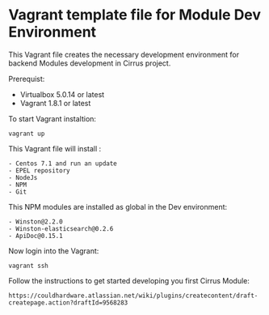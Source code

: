 # Vagrant template file for Module Dev Environment

This Vagrant file creates the necessary development environment for backend Modules development in Cirrus project.

Prerequist:
- Virtualbox 5.0.14 or latest
- Vagrant 1.8.1 or latest

To start Vagrant instaltion:
```
vagrant up
```

This Vagrant file will install :
```
- Centos 7.1 and run an update
- EPEL repository
- NodeJs
- NPM
- Git
```

This NPM modules are installed as global in the Dev environment:
```
- Winston@2.2.0
- Winston-elasticsearch@0.2.6
- ApiDoc@0.15.1
```

Now login into the Vagrant:
```
vagrant ssh
```
Follow the instructions to get started developing you first Cirrus Module:
```
https://couldhardware.atlassian.net/wiki/plugins/createcontent/draft-createpage.action?draftId=9568283
```
